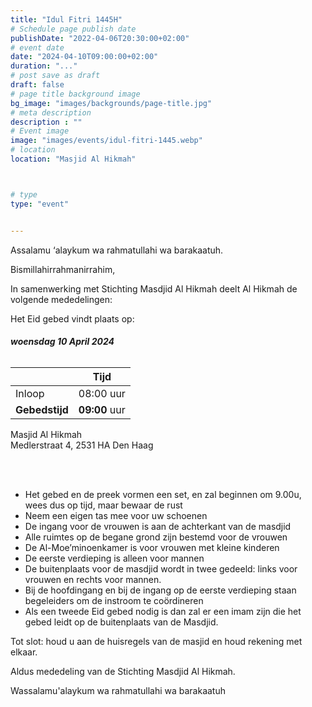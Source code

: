 ```yaml
---
title: "Idul Fitri 1445H"
# Schedule page publish date
publishDate: "2022-04-06T20:30:00+02:00"
# event date
date: "2024-04-10T09:00:00+02:00"
duration: "..."
# post save as draft
draft: false
# page title background image
bg_image: "images/backgrounds/page-title.jpg"
# meta description
description : ""
# Event image
image: "images/events/idul-fitri-1445.webp"
# location
location: "Masjid Al Hikmah"



# type
type: "event"


---
```


Assalamu ‘alaykum wa rahmatullahi wa barakaatuh.

Bismillahirrahmanirrahim, 

In samenwerking met Stichting Masdjid Al Hikmah deelt Al Hikmah de volgende mededelingen:

Het Eid gebed vindt plaats op: </br>
###### <b> woensdag 10 April 2024</b> </br>
|  | Tijd |
|---|---|
| Inloop | 08:00 uur |
| **Gebedstijd** | **09:00** uur |

Masjid Al Hikmah </br>
Medlerstraat 4, 2531 HA Den Haag

<br/>
<br/>

* Het gebed en de preek vormen een set, en zal beginnen om 9.00u, wees dus op tijd, maar bewaar de rust
* Neem een eigen tas mee voor uw schoenen
* De ingang voor de vrouwen is aan de achterkant van de masdjid
* Alle ruimtes op de begane grond zijn bestemd voor de vrouwen
* De Al-Moe’minoenkamer is voor vrouwen met kleine kinderen
* De eerste verdieping is alleen voor mannen
* De buitenplaats voor de masdjid wordt in twee gedeeld: links voor vrouwen en rechts voor mannen.
* Bij de hoofdingang en bij de ingang op de eerste verdieping staan begeleiders om de instroom te coördineren
* Als een tweede Eid gebed nodig is dan zal er een imam zijn die het gebed leidt op de buitenplaats van de Masdjid.

Tot slot: houd u aan de huisregels van de masjid en houd rekening met elkaar.

Aldus mededeling van de Stichting Masdjid Al Hikmah.

Wassalamu'alaykum wa rahmatullahi wa barakaatuh